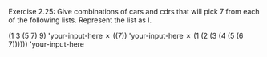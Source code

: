 Exercise 2.25: Give combinations of cars and cdrs that will pick 7 from each of the following lists. Represent the list as l.

(1 3 (5 7) 9)
'your-input-here
✗
((7))
'your-input-here
✗
(1 (2 (3 (4 (5 (6 7))))))
'your-input-here
